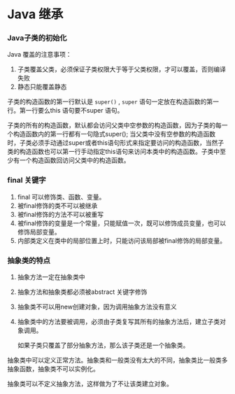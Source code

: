 # Java 继承

### Java子类的初始化

Java 覆盖的注意事项：

1. 子类覆盖父类，必须保证子类权限大于等于父类权限，才可以覆盖，否则编译失败
2. 静态只能覆盖静态



子类的构造函数的第一行默认是 `super()` , `super` 语句一定放在构造函数的第一行。第一行要么this 语句要不super 语句。



子类的所有的构造函数，默认都会访问父类中空参数的构造函数，因为子类的每一个构造函数内的第一行都有一句隐式super();   当父类中没有空参数的构造函数时，子类必须手动通过super或者this语句形式来指定要访问的构造函数，当然子类的构造函数也可以第一行手动指定this语句来访问本类中的构造函数。子类中至少有一个构造函数回访问父类中的构造函数。





### final 关键字

1. final 可以修饰类、函数、变量。
2. 被final修饰的类不可以被继承
3. 被final修饰的方法不可以被重写
4. 被final修饰的变量是一个常量，只能赋值一次，既可以修饰成员变量，也可以修饰局部变量。
5. 内部类定义在类中的局部位置上时，只能访问该局部被final修饰的局部变量。



### 抽象类的特点

1. 抽象方法一定在抽象类中

2. 抽象方法和抽象类都必须被abstract 关键字修饰

3. 抽象类不可以用new创建对象，因为调用抽象方法没有意义

4. 抽象类中的方法要被调用，必须由子类复写其所有的抽象方法后，建立子类对象调用。

   如果子类只覆盖了部分抽象方法，那么该子类还是一个抽象类。



抽象类中可以定义正常方法。抽象类和一般类没有太大的不同，抽象类比一般类多抽象函数，抽象类不可以实例化。

抽象类可以不定义抽象方法，这样做为了不让该类建立对象。





